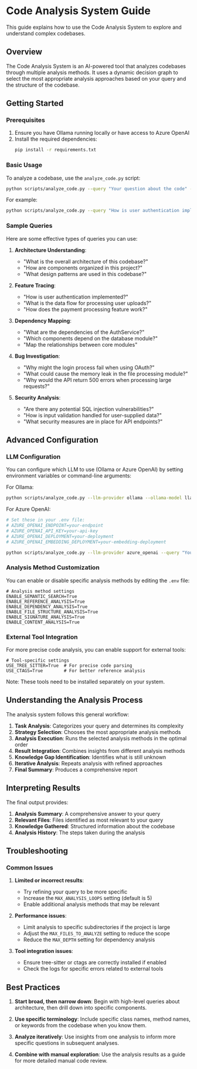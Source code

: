 # Code Analysis System Guide

This guide explains how to use the Code Analysis System to explore and understand complex codebases.

## Overview

The Code Analysis System is an AI-powered tool that analyzes codebases through multiple analysis methods. It uses a dynamic decision graph to select the most appropriate analysis approaches based on your query and the structure of the codebase.

## Getting Started

### Prerequisites

1. Ensure you have Ollama running locally or have access to Azure OpenAI
2. Install the required dependencies:
   ```bash
   pip install -r requirements.txt
   ```

### Basic Usage

To analyze a codebase, use the `analyze_code.py` script:

```bash
python scripts/analyze_code.py --query "Your question about the code" --project-path /path/to/your/project
```

For example:

```bash
python scripts/analyze_code.py --query "How is user authentication implemented?" --project-path ./my-web-application
```

### Sample Queries

Here are some effective types of queries you can use:

1. **Architecture Understanding**:
   - "What is the overall architecture of this codebase?"
   - "How are components organized in this project?"
   - "What design patterns are used in this codebase?"

2. **Feature Tracing**:
   - "How is user authentication implemented?"
   - "What is the data flow for processing user uploads?"
   - "How does the payment processing feature work?"

3. **Dependency Mapping**:
   - "What are the dependencies of the AuthService?"
   - "Which components depend on the database module?"
   - "Map the relationships between core modules"

4. **Bug Investigation**:
   - "Why might the login process fail when using OAuth?"
   - "What could cause the memory leak in the file processing module?"
   - "Why would the API return 500 errors when processing large requests?"

5. **Security Analysis**:
   - "Are there any potential SQL injection vulnerabilities?"
   - "How is input validation handled for user-supplied data?"
   - "What security measures are in place for API endpoints?"

## Advanced Configuration

### LLM Configuration

You can configure which LLM to use (Ollama or Azure OpenAI) by setting environment variables or command-line arguments:

For Ollama:
```bash
python scripts/analyze_code.py --llm-provider ollama --ollama-model llama3.2 --query "Your query" --project-path ./project
```

For Azure OpenAI:
```bash
# Set these in your .env file:
# AZURE_OPENAI_ENDPOINT=your-endpoint
# AZURE_OPENAI_API_KEY=your-api-key
# AZURE_OPENAI_DEPLOYMENT=your-deployment
# AZURE_OPENAI_EMBEDDING_DEPLOYMENT=your-embedding-deployment

python scripts/analyze_code.py --llm-provider azure_openai --query "Your query" --project-path ./project
```

### Analysis Method Customization

You can enable or disable specific analysis methods by editing the `.env` file:

```
# Analysis method settings
ENABLE_SEMANTIC_SEARCH=True
ENABLE_REFERENCE_ANALYSIS=True
ENABLE_DEPENDENCY_ANALYSIS=True
ENABLE_FILE_STRUCTURE_ANALYSIS=True
ENABLE_SIGNATURE_ANALYSIS=True
ENABLE_CONTENT_ANALYSIS=True
```

### External Tool Integration

For more precise code analysis, you can enable support for external tools:

```
# Tool-specific settings
USE_TREE_SITTER=True  # For precise code parsing
USE_CTAGS=True        # For better reference analysis
```

Note: These tools need to be installed separately on your system.

## Understanding the Analysis Process

The analysis system follows this general workflow:

1. **Task Analysis**: Categorizes your query and determines its complexity
2. **Strategy Selection**: Chooses the most appropriate analysis methods
3. **Analysis Execution**: Runs the selected analysis methods in the optimal order
4. **Result Integration**: Combines insights from different analysis methods
5. **Knowledge Gap Identification**: Identifies what is still unknown
6. **Iterative Analysis**: Repeats analysis with refined approaches
7. **Final Summary**: Produces a comprehensive report

## Interpreting Results

The final output provides:

1. **Analysis Summary**: A comprehensive answer to your query
2. **Relevant Files**: Files identified as most relevant to your query
3. **Knowledge Gathered**: Structured information about the codebase
4. **Analysis History**: The steps taken during the analysis

## Troubleshooting

### Common Issues

1. **Limited or incorrect results**:
   - Try refining your query to be more specific
   - Increase the `MAX_ANALYSIS_LOOPS` setting (default is 5)
   - Enable additional analysis methods that may be relevant

2. **Performance issues**:
   - Limit analysis to specific subdirectories if the project is large
   - Adjust the `MAX_FILES_TO_ANALYZE` setting to reduce the scope
   - Reduce the `MAX_DEPTH` setting for dependency analysis

3. **Tool integration issues**:
   - Ensure tree-sitter or ctags are correctly installed if enabled
   - Check the logs for specific errors related to external tools

## Best Practices

1. **Start broad, then narrow down**: Begin with high-level queries about architecture, then drill down into specific components.

2. **Use specific terminology**: Include specific class names, method names, or keywords from the codebase when you know them.

3. **Analyze iteratively**: Use insights from one analysis to inform more specific questions in subsequent analyses.

4. **Combine with manual exploration**: Use the analysis results as a guide for more detailed manual code review. 